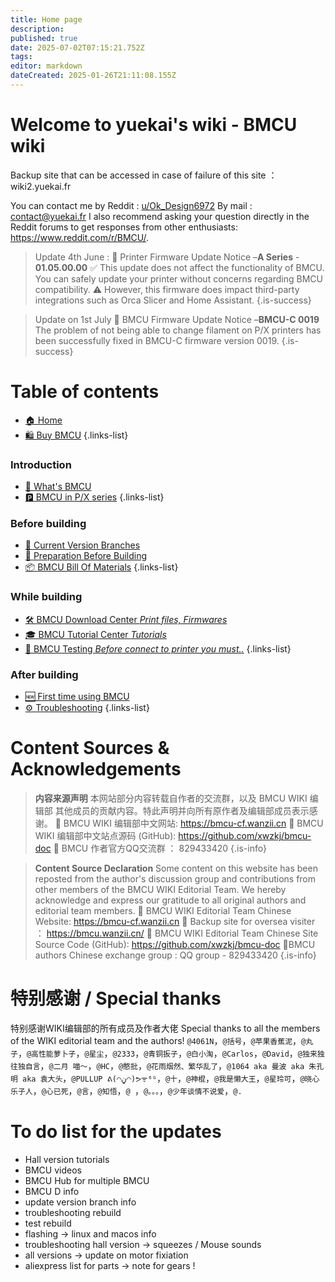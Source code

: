 ```yaml
---
title: Home page
description: 
published: true
date: 2025-07-02T07:15:21.752Z
tags: 
editor: markdown
dateCreated: 2025-01-26T21:11:08.155Z
---
```


# Welcome to yuekai's wiki - BMCU wiki

Backup site that can be accessed in case of failure of this site ：wiki2.yuekai.fr

You can contact me by
Reddit : [u/Ok_Design6972](https://www.reddit.com/user/Ok_Design6972/)
By mail : contact@yuekai.fr
I also recommend asking your question directly in the Reddit forums to get responses from other enthusiasts: https://www.reddit.com/r/BMCU/.


>Update 4th June : 
>📢 Printer Firmware Update Notice –**A Series** - **01.05.00.00**
>✅ This update does not affect the functionality of BMCU. You can safely update your printer without concerns regarding BMCU compatibility.
>⚠️ However, this firmware does impact third-party integrations such as Orca Slicer and Home Assistant.
{.is-success}


> Update on 1st July
>📢 BMCU Firmware Update Notice –**BMCU-C 0019**
> The problem of not being able to change filament on P/X printers has been successfully fixed in BMCU-C firmware version 0019.
{.is-success}

# Table of contents

- [🏠 Home](/home)
- [🛍️ Buy BMCU](/BMCU/buy_bmcu)
{.links-list}

### Introduction
- [📖 What's BMCU](/BMCU)
- [🅿️ BMCU in P/X series](/BMCU/BMCU_in_p_series)
{.links-list}

### Before building
- [🌿 Current Version Branches](/BMCU/bmcu_branches)
- [📝 Preparation Before Building](/BMCU/preparation_before_building)
- [📦 BMCU Bill Of Materials](/BMCU/BMCU_bill_of_materials)
{.links-list}

### While building
- [🛠️ BMCU Download Center *Print files, Firmwares*](/BMCU/BMCU_Download_Center)
- [🎓 BMCU Tutorial Center *Tutorials*](/BMCU/BMCU_Tutorial)
- [🔬 BMCU Testing *Before connect to printer you must..*](/BMCU/BMCU_testing)
{.links-list}

### After building
- [🆕 First time using BMCU](/BMCU/new_bmcu)
- [⚙️ Troubleshooting](/BMCU/troubleshooting)
{.links-list}


# Content Sources & Acknowledgements


> **内容来源声明**
>本网站部分内容转载自作者的交流群，以及 BMCU WIKI 编辑部 其他成员的贡献内容。特此声明并向所有原作者及编辑部成员表示感谢。
>📌 BMCU WIKI 编辑部中文网站: https://bmcu-cf.wanzii.cn
>📌 BMCU WIKI 编辑部中文站点源码 (GitHub): https://github.com/xwzkj/bmcu-doc
>📌 BMCU 作者官方QQ交流群 ： 829433420
{.is-info}

> **Content Source Declaration**
>Some content on this website has been reposted from the author's discussion group and contributions from other members of the BMCU WIKI Editorial Team. We hereby acknowledge and express our gratitude to all original authors and editorial team members.
>📌 BMCU WIKI Editorial Team Chinese Website: https://bmcu-cf.wanzii.cn
>📌 Backup site for oversea visiter ： https://bmcu.wanzii.cn/
>📌 BMCU WIKI Editorial Team Chinese Site Source Code (GitHub): https://github.com/xwzkj/bmcu-doc
>📌BMCU authors Chinese exchange group : QQ group - 829433420
{.is-info}

# 特别感谢 / Special thanks
特别感谢WIKI编辑部的所有成员及作者大佬
Special thanks to all the members of the WIKI editorial team and the authors!
`@4061N`，`@括号`，`@苹果香蕉泥`，`@丸子`，`@高性能萝卜子`，`@星尘`，`@2333`，`@青铜扳子`，`@白小淘`，`@Carlos`，`@David`，`@独来独往独自言`，`@二月 喵～`，`@HC`，`@憨批`，`@花雨烟然、繁华乱了`，`@1064 aka 曼波 aka 朱孔明 aka 袁大头`，`@PULLUP ᕕ(◠ڼ◠)ᕗᯤ⁶ᴳ`，`@十`，`@神棍`，`@我是懒大王`，`@星玲可`，`@晓心乐子人`，`@心已死`，`@言`，`@知悟`，`@ `，`@。。。`，`@少年谈情不说爱`，`@.`

# To do list for the updates

- Hall version tutorials
- BMCU videos
- BMCU Hub for multiple BMCU
- BMCU D info
- update version branch info
- troubleshooting rebuild
- test rebuild
- flashing -> linux and macos info
- troubleshooting hall version -> squeezes / Mouse sounds
- all versions -> update on motor fixiation
- aliexpress list for parts -> note for gears !